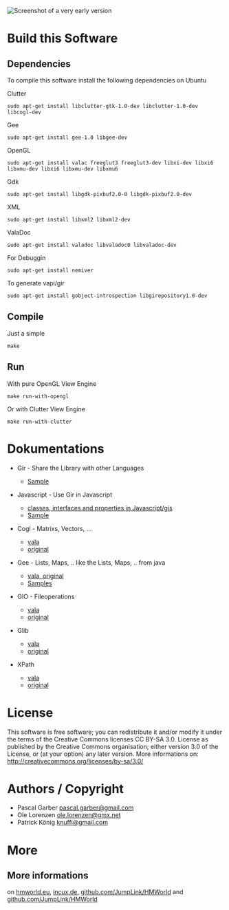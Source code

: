![Screenshot of a very early version](http://hmworld.eu/images/screenshot1.png)

Build this Software
===================

Dependencies
------------

To compile this software install the following dependencies on Ubuntu

Clutter

	sudo apt-get install libclutter-gtk-1.0-dev libclutter-1.0-dev libcogl-dev
Gee

	sudo apt-get install gee-1.0 libgee-dev
	
OpenGL

	sudo apt-get install valac freeglut3 freeglut3-dev libxi-dev libxi6 libxmu-dev libxi6 libxmu-dev libxmu6
	
Gdk

	sudo apt-get install libgdk-pixbuf2.0-0 libgdk-pixbuf2.0-dev
	
XML

	sudo apt-get install libxml2 libxml2-dev
	
ValaDoc

	sudo apt-get install valadoc libvaladoc0 libvaladoc-dev
	
For Debuggin

	sudo apt-get install nemiver
	
To generate vapi/gir

	sudo apt-get install gobject-introspection libgirepository1.0-dev
	
Compile
-------
Just a simple

	make
	
Run
---
With pure OpenGL View Engine

	make run-with-opengl
	
Or with Clutter View Engine

	make run-with-clutter


Dokumentations
=========

* Gir - Share the Library with other Languages
	* [Sample](https://live.gnome.org/Vala/SharedLibSample)

* Javascript - Use Gir in Javascript
	* [classes, interfaces and properties in Javascript/gjs](http://blogs.gnome.org/danni/2012/03/30/classes-interfaces-properties-in-javascriptgjs/)
	* [Sample](https://github.com/antono/vala-object)

* Cogl - Matrixs, Vectors, ...
	* [vala](http://unstable.valadoc.org/#!api=cogl-1.0/Cogl)
	* [original](http://docs.clutter-project.org/docs/cogl/stable/)

* Gee - Lists, Maps, .. like the Lists, Maps, .. from java 
	* [vala, original](http://unstable.valadoc.org/#!wiki=gee-0.8/index)
	* [Samples](https://live.gnome.org/Vala/GeeSamples)

* GIO - Fileoperations
	* [vala](http://unstable.valadoc.org/#!wiki=gio-2.0/index)
	* [original](http://developer.gnome.org/gio/)

* Glib
	* [vala](http://unstable.valadoc.org/#!api=glib-2.0/GLib)
	* [original](http://developer.gnome.org/glib/)

* XPath
	* [vala](http://unstable.valadoc.org/#!api=libxml-2.0/Xml.XPath)
	* [original](http://xmlsoft.org/html/libxml-xpath.html)

License
=========

This software is free software; you can redistribute it and/or
modify it under the terms of the Creative Commons licenses CC BY-SA 3.0.
License as published by the Creative Commons organisation; either
version 3.0 of the License, or (at your option) any later version.
More informations on: http://creativecommons.org/licenses/by-sa/3.0/ 

Authors / Copyright
=========
* Pascal Garber <pascal.garber@gmail.com>
* Ole Lorenzen <ole.lorenzen@gmx.net>
* Patrick König <knuffi@gmail.com>

More
=========

More informations
-----------------
on [hmworld.eu](http://hmworld.eu), [incux.de](http://incux.de/projects/reloaded), [github.com/JumpLink/HMWorld](https://github.com/JumpLink/HMWorld) and [github.com/JumpLink/HMWorld](https://github.com/JumpLink/HMWorld-Data)